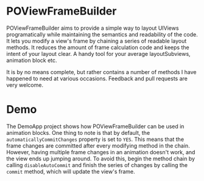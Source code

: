 # POViewFrameBuilder

POViewFrameBuilder aims to provide a simple way to layout UIViews programatically while maintaining the semantics and readability of the code. It lets you modify a view's frame by chaining a series of readable layout methods. It reduces the amount of frame calculation code and keeps the intent of your layout clear. A handy tool for your average layoutSubviews, animation block etc.

It is by no means complete, but rather contains a number of methods I have happened to need at various occasions. Feedback and pull requests are very welcome.

# Demo

The DemoApp project shows how POViewFrameBuilder can be used in animation blocks. One thing to note is that by default, the `automaticallyCommitChanges` property is set to `YES`. This means that the frame changes are committed after every modifying method in the chain. However, having multiple frame changes in an animation doesn't work, and the view ends up jumping around. To avoid this, begin the method chain by calling `disableAutoCommit` and finish the series of changes by calling the `commit` method, which will update the view's frame.